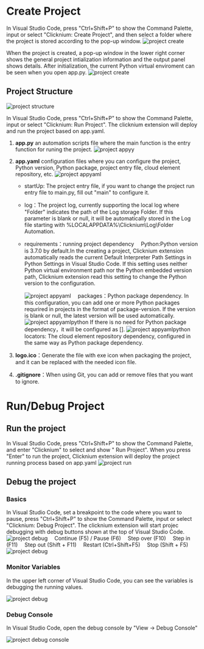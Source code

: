 # Create Project

In Visual Studio Code, press "Ctrl+Shift+P" to show the Command Palette, input or select "Clicknium: Create Project", and then select a folder where the project is stored according to the pop-up window.
![project create](../img/create_project.gif)

When the project is created, a pop-up window in the lower right corner shows the general project intialization information and the output panel shows details. After initialization, the current Python virtual enviroment can be seen when you open app.py.
![project create](../img/create_project_apppy_env.png)

## Project Structure

![project structure](../img/create_project_1.png)

In Visual Studio Code, press "Ctrl+Shift+P" to show the Command Palette, input or select "Clicknium: Run Project". The clicknium extension will deploy and run the project based on app.yaml.

1. **app.py** an automation scripts file where the main function is the entry function for runing the project.
![project appyy](../img/create_project_apppy.png)

2. **app.yaml** configuration files where you can configure the project, Python version, Python package, project entry file, cloud element repository, etc.
   ![project appyaml](../img/create_project_appyaml.png)
   
   - startUp: The project entry file, if you want to change the project run entry file to main.py, fill out "main" to configure it.
   
   - log：The project log, currently supporting the local log where "Folder" indicates the path of the Log storage Folder. If this parameter is  blank or null, it will be automatically stored in the Log file starting with %LOCALAPPDATA%\Clicknium\Log\Folder Automation.
   
   - requirements：running project dependency
     &emsp;Python:Python version is 3.7.0 by default.In the creating a project, Clicknium extension automatically reads the current Default Interpreter Path Settings in Python Settings in Visual Studio Code. If this setting uses neither Python virtual environment path nor the Python embedded version path, Clicknium extension read this setting to change the Python version to the configuration. 
     
     ![project appyaml](../img/create_project_appyaml_python_config.png)
     &emsp;packages：Python package dependency. In this configuration, you can add one or more Python packages requrired in projects in the format of package-version. If the version is blank or null, the latest version will be used automatically.
     ![project appyamlpython](../img/create_project_appyaml_python.png)
     If there is no need for  Python package dependency，it will be configured as [].
     ![project appyamlpython](../img/create_project_appyaml_python_clear.png)
     &emsp;locators: The cloud element repository dependency, configured in the same way as Python package dependency.

3. **logo.ico**：Generate the file with exe icon when packaging the project, and it can be replaced with the needed icon file.

4. **.gitignore**：When using Git, you can add or remove files that you want to ignore.

# Run/Debug Project

## Run the project

In Visual Studio Code, press "Ctrl+Shift+P" to show the Command Palette, and enter "Clicknium" to select and show " Run Project". When you press "Enter" to run the project, Clicknium extension will deploy the project running process based on app.yaml
![project run](../img/run_project.gif) 

## Debug the project

### Basics

In Visual Studio Code, set a breakpoint to the code where you want to pause,
press "Ctrl+Shift+P" to show the Command Palette, input or select "Clicknium: Debug Project". The clicknium extension will start projec debugging with debug buttons shown at the top of Visual Studio Code.
![project debug](../img/debug_project_3.png)
&emsp;Continue (F5) / Pause (F6)
&emsp;Step over (F10)
&emsp;Step in (F11)
&emsp;Step out (Shift + F11)
&emsp;Restart (Ctrl+Shift+F5)
&emsp;Stop (Shift + F5)
![project debug](../img/debug_project.gif)

### Monitor Variables

In the upper left corner of Visual Studio Code, you can see the variables is debugging the running values.

![project debug](../img/debug_project_1.png)

### Debug Console

In Visual Studio Code, open the debug console by "View -> Debug Console" 

![project debug console](../img/debug_project_2.png)
